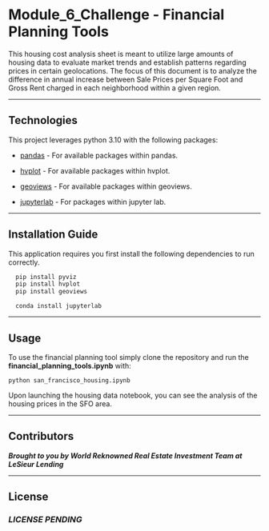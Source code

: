 # Module_6_Challenge - Financial Planning Tools

This housing cost analysis sheet is meant to utilize large amounts of housing data to evaluate market trends and establish patterns regarding prices in certain geolocations. The focus of this document is to analyze the difference in annual increase between Sale Prices per Square Foot and Gross Rent charged in each neighborhood within a given region.

---

## Technologies

This project leverages python 3.10 with the following packages:

* [pandas](https://github.com/pandas-dev/pandas) - For available packages within pandas.

* [hvplot](https://hvplot.holoviz.org/user_guide/Plotting.html) - For available packages within hvplot.

* [geoviews](https://geoviews.org/user_guide/index.html) - For available packages within geoviews.

* [jupyterlab](https://github.com/jupyterlab/jupyterlab) - For packages within jupyter lab.

---

## Installation Guide

This application requires you first install the following dependencies to run correctly.

```python
  pip install pyviz
  pip install hvplot
  pip install geoviews
```

```jupyter lab
  conda install jupyterlab
```

---

## Usage

To use the financial planning tool simply clone the repository and run the **financial_planning_tools.ipynb** with:

```jupyterlab
python san_francisco_housing.ipynb
```

Upon launching the housing data notebook, you can see the analysis of the housing prices in the SFO area.

---

## Contributors

***Brought to you by World Reknowned Real Estate Investment Team at LeSieur Lending***

---

## License

### *LICENSE PENDING*